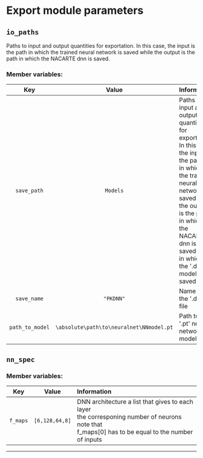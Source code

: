 # Export module parameters


## `io_paths`

 Paths to input and output quantities for exportation. In this case, the input is the path in which the trained neural network is saved while the output is the path in which the NACARTE dnn is saved.

### Member variables:

| Key | Value | Information |
| :-: | :-: | :-- |
| `save_path` | `Models` | Paths to input and output quantities for<br />exportation. In this case, the input is the path<br />in which the trained neural network is saved while<br />the output is the path in which the NACARTE dnn is<br />saved. Path in which the '.dat' model is saved |
| `save_name` | `"PKDNN"` | Name of the '.dat' file |
| `path_to_model` | `\absolute\path\to\neuralnet\NNmodel.pt` | Path to the '.pt' neural network model |


## `nn_spec`



### Member variables:

| Key | Value | Information |
| :-: | :-: | :-- |
| `f_maps` | `[6,128,64,8]` | DNN architecture a list that gives to each layer<br />the corresponing number of neurons note that<br />f_maps[0] has to be equal to the number of inputs |


---
